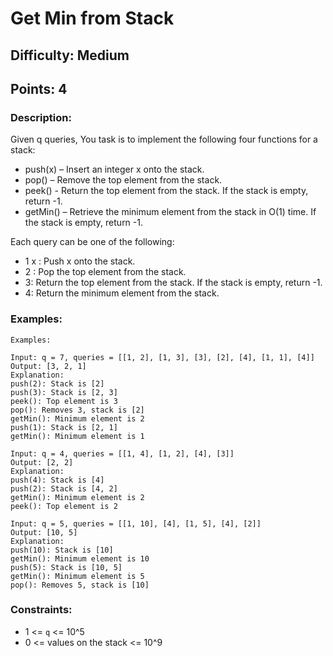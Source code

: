 # Get Min from Stack
## Difficulty: Medium
## Points: 4
### Description:
Given q queries, You task is to implement the following four functions for a stack:
- push(x) – Insert an integer x onto the stack.
- pop() – Remove the top element from the stack.
- peek() - Return the top element from the stack. If the stack is empty, return -1.
- getMin() – Retrieve the minimum element from the stack in O(1) time. If the stack is empty, return -1.

Each query can be one of the following:

- 1 x : Push x onto the stack.
- 2 : Pop the top element from the stack.
- 3: Return the top element from the stack. If the stack is empty, return -1.
- 4: Return the minimum element from the stack.

### Examples:
```
Examples:

Input: q = 7, queries = [[1, 2], [1, 3], [3], [2], [4], [1, 1], [4]]
Output: [3, 2, 1]
Explanation: 
push(2): Stack is [2]
push(3): Stack is [2, 3]
peek(): Top element is 3
pop(): Removes 3, stack is [2]
getMin(): Minimum element is 2
push(1): Stack is [2, 1]
getMin(): Minimum element is 1
```
```
Input: q = 4, queries = [[1, 4], [1, 2], [4], [3]]
Output: [2, 2]
Explanation: 
push(4): Stack is [4]
push(2): Stack is [4, 2]
getMin(): Minimum element is 2
peek(): Top element is 2
```
```
Input: q = 5, queries = [[1, 10], [4], [1, 5], [4], [2]]
Output: [10, 5]
Explanation: 
push(10): Stack is [10]
getMin(): Minimum element is 10
push(5): Stack is [10, 5]
getMin(): Minimum element is 5
pop(): Removes 5, stack is [10]
```

### Constraints:
- 1 <= `q` <= 10^5
- 0 <= values on the stack <= 10^9